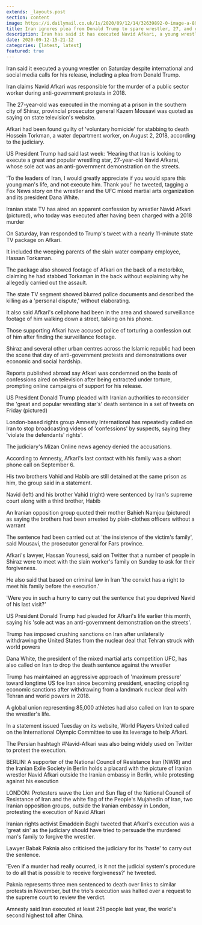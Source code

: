 ```yaml
---
extends: _layouts.post
section: content
image: https://i.dailymail.co.uk/1s/2020/09/12/14/32639892-0-image-a-89_1599918852633.jpg 
title: Iran ignores plea from Donald Trump to spare wrestler, 27, and executes him for murder 
description: Iran has said it has executed Navid Afkari, a young wrestler, today for allegedly murdering a public sector worker during anti-government protests in 2018, despite international outcry. 
date: 2020-09-12-15-21-12 
categories: [latest, latest] 
featured: true 
--- 
```

Iran said it executed a young wrestler on Saturday despite international and social media calls for his release, including a plea from Donald Trump.

Iran claims Navid Afkari was responsible for the murder of a public sector worker during anti-government protests in 2018.

The 27-year-old was executed in the morning at a prison in the southern city of Shiraz, provincial prosecutor general Kazem Mousavi was quoted as saying on state television's website.

Afkari had been found guilty of 'voluntary homicide' for stabbing to death Hossein Torkman, a water department worker, on August 2, 2018, according to the judiciary.

US President Trump had said last week: 'Hearing that Iran is looking to execute a great and popular wrestling star, 27-year-old Navid Afkarai, whose sole act was an anti-government demonstration on the streets.

'To the leaders of Iran, I would greatly appreciate if you would spare this young man's life, and not execute him. Thank you!' he tweeted, tagging a Fox News story on the wrestler and the UFC mixed martial arts organization and its president Dana White.

Iranian state TV has aired an apparent confession by wrestler Navid Afkari (pictured), who today was executed after having been charged with a 2018 murder

On Saturday, Iran responded to Trump's tweet with a nearly 11-minute state TV package on Afkari. 

It included the weeping parents of the slain water company employee, Hassan Torkaman.  

The package also showed footage of Afkari on the back of a motorbike, claiming he had stabbed Torkaman in the back without explaining why he allegedly carried out the assault.

The state TV segment showed blurred police documents and described the killing as a 'personal dispute,' without elaborating. 

It also said Afkari's cellphone had been in the area and showed surveillance footage of him walking down a street, talking on his phone. 

Those supporting Afkari have accused police of torturing a confession out of him after finding the surveillance footage. 

Shiraz and several other urban centres across the Islamic republic had been the scene that day of anti-government protests and demonstrations over economic and social hardship.

Reports published abroad say Afkari was condemned on the basis of confessions aired on television after being extracted under torture, prompting online campaigns of support for his release.



US President Donald Trump pleaded with Iranian authorities to reconsider the 'great and popular wrestling star's' death sentence in a set of tweets on Friday (pictured)

London-based rights group Amnesty International has repeatedly called on Iran to stop broadcasting videos of 'confessions' by suspects, saying they 'violate the defendants' rights'.

The judiciary's Mizan Online news agency denied the accusations.

According to Amnesty, Afkari's last contact with his family was a short phone call on September 6.

His two brothers Vahid and Habib are still detained at the same prison as him, the group said in a statement.

Navid (left) and his brother Vahid (right) were sentenced by Iran's supreme court along with a third brother, Habib

An Iranian opposition group quoted their mother Bahieh Namjou (pictured) as saying the brothers had been arrested by plain-clothes officers without a warrant

The sentence had been carried out at 'the insistence of the victim's family', said Mousavi, the prosecutor general for Fars province.

Afkari's lawyer, Hassan Younessi, said on Twitter that a number of people in Shiraz were to meet with the slain worker's family on Sunday to ask for their forgiveness.

He also said that based on criminal law in Iran 'the convict has a right to meet his family before the execution.'

'Were you in such a hurry to carry out the sentence that you deprived Navid of his last visit?' 

US President Donald Trump had pleaded for Afkari's life earlier this month, saying his 'sole act was an anti-government demonstration on the streets'. 

Trump has imposed crushing sanctions on Iran after unilaterally withdrawing the United States from the nuclear deal that Tehran struck with world powers

Dana White, the president of the mixed martial arts competition UFC, has also called on Iran to drop the death sentence against the wrestler

Trump has maintained an aggressive approach of 'maximum pressure' toward longtime US foe Iran since becoming president, enacting crippling economic sanctions after withdrawing from a landmark nuclear deal with Tehran and world powers in 2018.

A global union representing 85,000 athletes had also called on Iran to spare the wrestler's life.

In a statement issued Tuesday on its website, World Players United called on the International Olympic Committee to use its leverage to help Afkari.

The Persian hashtagh #Navid-Afkari was also being widely used on Twitter to protest the execution.

BERLIN: A supporter of the National Council of Resistance Iran (NWRI) and the Iranian Exile Society in Berlin holds a placard with the picture of Iranian wrestler Navid Afkari outside the Iranian embassy in Berlin, while protesting against his execution

LONDON: Protesters wave the Lion and Sun flag of the National Council of Resistance of Iran and the white flag of the People's Mujahedin of Iran, two Iranian opposition groups, outside the Iranian embassy in London, protesting the execution of Navid Afkari

Iranian rights activist Emaddein Baghi tweeted that Afkari's execution was a 'great sin' as the judiciary should have tried to persuade the murdered man's family to forgive the wrestler.

Lawyer Babak Paknia also criticised the judiciary for its 'haste' to carry out the sentence.

'Even if a murder had really ocurred, is it not the judicial system's procedure to do all that is possible to receive forgiveness?' he tweeted.

Paknia represents three men sentenced to death over links to similar protests in November, but the trio's execution was halted over a request to the supreme court to review the verdict.

Amnesty said Iran executed at least 251 people last year, the world's second highest toll after China. 

